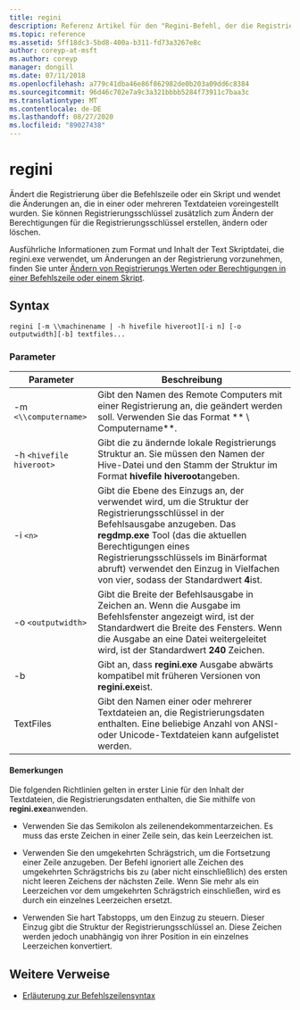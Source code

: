 ```yaml
---
title: regini
description: Referenz Artikel für den "Regini-Befehl, der die Registrierung über die Befehlszeile oder ein Skript ändert und Änderungen anwendet, die in einer oder mehreren Textdateien voreingestellt wurden.
ms.topic: reference
ms.assetid: 5ff18dc3-5bd8-400a-b311-fd73a3267e8c
author: coreyp-at-msft
ms.author: coreyp
manager: dongill
ms.date: 07/11/2018
ms.openlocfilehash: a779c41dba46e86f862982de0b203a09dd6c8384
ms.sourcegitcommit: 96d46c702e7a9c3a321bbbb5284f73911c7baa3c
ms.translationtype: MT
ms.contentlocale: de-DE
ms.lasthandoff: 08/27/2020
ms.locfileid: "89027438"
---
```

# <a name="regini"></a>regini

Ändert die Registrierung über die Befehlszeile oder ein Skript und wendet die Änderungen an, die in einer oder mehreren Textdateien voreingestellt wurden. Sie können Registrierungsschlüssel zusätzlich zum Ändern der Berechtigungen für die Registrierungsschlüssel erstellen, ändern oder löschen.

Ausführliche Informationen zum Format und Inhalt der Text Skriptdatei, die regini.exe verwendet, um Änderungen an der Registrierung vorzunehmen, finden Sie unter [Ändern von Registrierungs Werten oder Berechtigungen in einer Befehlszeile oder einem Skript](https://support.microsoft.com/help/264584/how-to-change-registry-values-or-permissions-from-a-command-line-or-a).

## <a name="syntax"></a>Syntax

```
regini [-m \\machinename | -h hivefile hiveroot][-i n] [-o outputwidth][-b] textfiles...
```

### <a name="parameters"></a>Parameter

| Parameter | Beschreibung |
|--|--|
| -m `<\\computername>` | Gibt den Namen des Remote Computers mit einer Registrierung an, die geändert werden soll. Verwenden Sie das Format ** \\ Computername**. |
| -h `<hivefile hiveroot>` | Gibt die zu ändernde lokale Registrierungs Struktur an. Sie müssen den Namen der Hive-Datei und den Stamm der Struktur im Format **hivefile hiveroot**angeben. |
| -i `<n>` | Gibt die Ebene des Einzugs an, der verwendet wird, um die Struktur der Registrierungsschlüssel in der Befehlsausgabe anzugeben. Das **regdmp.exe** Tool (das die aktuellen Berechtigungen eines Registrierungsschlüssels im Binärformat abruft) verwendet den Einzug in Vielfachen von vier, sodass der Standardwert **4**ist. |
| -o `<outputwidth>` | Gibt die Breite der Befehlsausgabe in Zeichen an. Wenn die Ausgabe im Befehlsfenster angezeigt wird, ist der Standardwert die Breite des Fensters. Wenn die Ausgabe an eine Datei weitergeleitet wird, ist der Standardwert **240** Zeichen. |
| -b | Gibt an, dass **regini.exe** Ausgabe abwärts kompatibel mit früheren Versionen von **regini.exe**ist. |
| TextFiles | Gibt den Namen einer oder mehrerer Textdateien an, die Registrierungsdaten enthalten. Eine beliebige Anzahl von ANSI-oder Unicode-Textdateien kann aufgelistet werden. |

#### <a name="remarks"></a>Bemerkungen

Die folgenden Richtlinien gelten in erster Linie für den Inhalt der Textdateien, die Registrierungsdaten enthalten, die Sie mithilfe von **regini.exe**anwenden.

- Verwenden Sie das Semikolon als zeilenendekommentarzeichen. Es muss das erste Zeichen in einer Zeile sein, das kein Leerzeichen ist.

- Verwenden Sie den umgekehrten Schrägstrich, um die Fortsetzung einer Zeile anzugeben. Der Befehl ignoriert alle Zeichen des umgekehrten Schrägstrichs bis zu (aber nicht einschließlich) des ersten nicht leeren Zeichens der nächsten Zeile. Wenn Sie mehr als ein Leerzeichen vor dem umgekehrten Schrägstrich einschließen, wird es durch ein einzelnes Leerzeichen ersetzt.

- Verwenden Sie hart Tabstopps, um den Einzug zu steuern. Dieser Einzug gibt die Struktur der Registrierungsschlüssel an. Diese Zeichen werden jedoch unabhängig von ihrer Position in ein einzelnes Leerzeichen konvertiert.

## <a name="additional-references"></a>Weitere Verweise

- [Erläuterung zur Befehlszeilensyntax](command-line-syntax-key.md)

